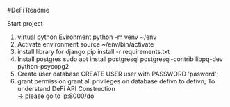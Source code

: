 #DeFi Readme 

Start project 
1. virtual python Evironment 
python -m venv ~/env
2. Activate environment 
source ~/env/bin/activate
3. install library for django 
pip install -r requirements.txt
4. Install postgres 
sudo apt install postgresql postgresql-contrib libpq-dev python-psycopg2
5. Create user database
CREATE USER user with PASSWORD 'pasword';
6. grant permission
grant all privileges on database defivn to defivn;
To understand DeFi API Construction   
-> please go to ip:8000/do